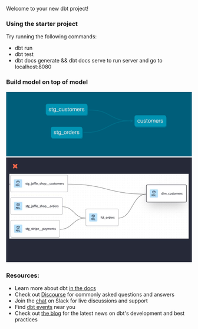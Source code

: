 Welcome to your new dbt project!

### Using the starter project

Try running the following commands:
- dbt run
- dbt test
- dbt docs generate && dbt docs serve to run server and go to localhost:8080


### Build model on top of model
![the dag we build on our dbt project](captures/dbt-dag.png)
![DAG](captures/DAG.jpg)


### Resources:
- Learn more about dbt [in the docs](https://docs.getdbt.com/docs/introduction)
- Check out [Discourse](https://discourse.getdbt.com/) for commonly asked questions and answers
- Join the [chat](https://community.getdbt.com/) on Slack for live discussions and support
- Find [dbt events](https://events.getdbt.com) near you
- Check out [the blog](https://blog.getdbt.com/) for the latest news on dbt's development and best practices
